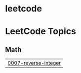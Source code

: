 # leetcode
<!---LeetCode Topics Start-->
# LeetCode Topics
## Math
|  |
| ------- |
| [0007-reverse-integer](https://github.com/IshaGusain2004/leetcode/tree/master/0007-reverse-integer) |
<!---LeetCode Topics End-->